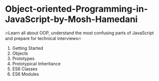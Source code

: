 # Object-oriented-Programming-in-JavaScript-by-Mosh-Hamedani
🔥Learn all about OOP, understand the most confusing parts of JavaScript and prepare for technical interviews🔥

1.  Getting Started
2.  Objects
3.  Prototypes
4.  Prototypical Inheritance
5.  ES6 Classes
6.  ES6 Modules
